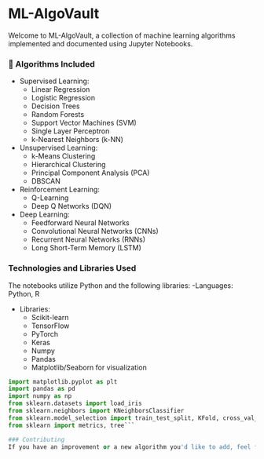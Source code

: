# ML-AlgoVault
Welcome to ML-AlgoVault, a collection of machine learning algorithms implemented and documented using Jupyter Notebooks.

### :brain: Algorithms Included
- Supervised Learning:
  - Linear Regression
  - Logistic Regression
  - Decision Trees
  - Random Forests
  - Support Vector Machines (SVM)
  - Single Layer Perceptron 
  - k-Nearest Neighbors (k-NN)
- Unsupervised Learning:
  - k-Means Clustering
  - Hierarchical Clustering
  - Principal Component Analysis (PCA)
  - DBSCAN
- Reinforcement Learning:
  - Q-Learning
  - Deep Q Networks (DQN)
- Deep Learning:
  - Feedforward Neural Networks
  - Convolutional Neural Networks (CNNs)
  - Recurrent Neural Networks (RNNs)
  - Long Short-Term Memory (LSTM)

### Technologies and Libraries Used
The notebooks utilize Python and the following libraries:
-Languages: Python, R 
- Libraries:
  - Scikit-learn
  - TensorFlow
  - PyTorch
  - Keras
  - Numpy
  - Pandas
  - Matplotlib/Seaborn for visualization

```python
import matplotlib.pyplot as plt
import pandas as pd
import numpy as np
from sklearn.datasets import load_iris
from sklearn.neighbors import KNeighborsClassifier
from sklearn.model_selection import train_test_split, KFold, cross_val_score
from sklearn import metrics, tree```

### Contributing
If you have an improvement or a new algorithm you'd like to add, feel free to open a pull request. Contributions are welcome!

